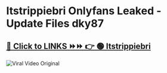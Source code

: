 
 # Itstrippiebri Onlyfans Leaked - Update Files dky87

## <h2><a href="https://clipsfans.com/Itstrippiebri&ref=git">🔗 Click to LINKS ⏩⏩ 👉 🟢 Itstrippiebri </a></h2>

<a href="https://clipsfans.com/Itstrippiebri&ref=git" rel="nofollow" data-target="animated-image.originalLink"><img src="https://i.ibb.co.com/xMMVF88/686577567.gif" alt="Viral Video Original" style="max-width: 100%; display: inline-block;" data-target="animated-image.originalImage"></a>

